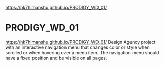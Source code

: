 https://hk7himanshu.github.io/PRODIGY_WD_01/
# PRODIGY_WD_01
https://hk7himanshu.github.io/PRODIGY_WD_01/
Design Agency project with an interactive navigation menu that changes color or style when scrolled or when hovering over a menu item. The navigation menu should have a fixed position and be visible on all pages.
